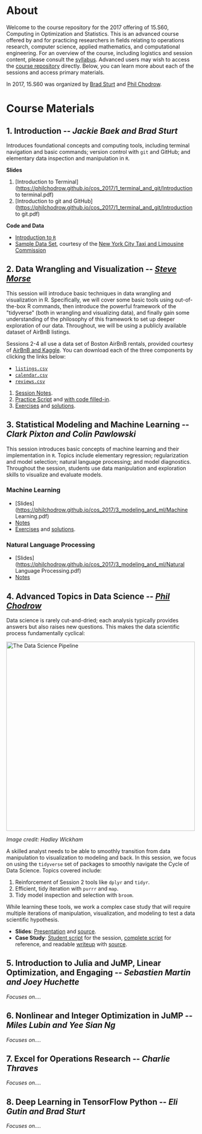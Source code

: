 # About

Welcome to the course repository for the 2017 offering of 15.S60, Computing in Optimization and Statistics. This is an advanced course offered by and for practicing researchers in fields relating to operations research, computer science, applied mathematics, and computational engineering. For an overview of the course, including logistics and session content, please consult the [syllabus](https://philchodrow.github.io/cos_2017/syllabus.pdf). Advanced users may wish to access the [course repository](https://github.com/PhilChodrow/cos_2017) directly. Below, you can learn more about each of the sessions and access primary materials. 

In 2017, 15.S60 was organized by [Brad Sturt](https://github.com/brad-sturt) and [Phil Chodrow](https://philchodrow.github.io/).

# Course Materials

## 1. Introduction -- *Jackie Baek and Brad Sturt*
Introduces foundational concepts and computing tools, including terminal navigation and basic commands; version control with `git` and GitHub; and elementary data inspection and manipulation in `R`. 

**Slides**

1. [Introduction to Terminal](https://philchodrow.github.io/cos_2017/1_terminal_and_git/Introduction to terminal.pdf)
2. [Introduction to git and GitHub](https://philchodrow.github.io/cos_2017/1_terminal_and_git/Introduction to git.pdf)

**Code and Data**

- [Introduction to `R`](https://philchodrow.github.io/cos_2017/1_terminal_and_git/intro.R)
- [Sample Data Set](https://philchodrow.github.io/cos_2017/1_terminal_and_git/taxi_data.csv), courtesy of the [New York City Taxi and Limousine Commission](http://www.nyc.gov/html/tlc/html/about/trip_record_data.shtml)

## 2. Data Wrangling and Visualization -- [*Steve Morse*](http://web.mit.edu/stmorse/www/)
This session will introduce basic techniques in data wrangling and visualization in R.  Specifically, we will cover some basic tools using out-of-the-box R commands, then introduce the powerful framework of the "tidyverse" (both in wrangling and visualizing data), and finally gain some understanding of the philosophy of this framework to set up deeper exploration of our data.  Throughout, we will be using a publicly available dataset of AirBnB listings.

Sessions 2-4 all use a data set of Boston AirBnB rentals, provided courtesy of [AirBnB and Kaggle](https://www.kaggle.com/airbnb/boston). You can download each of the three components by clicking the links below: 

- [`listings.csv`](https://philchodrow.github.io/cos_2017/data/listings.csv)
- [`calendar.csv`](https://philchodrow.github.io/cos_2017/data/calendar.csv)
- [`reviews.csv`](https://philchodrow.github.io/cos_2017/data/reviews.csv)

1. [Session Notes](https://philchodrow.github.io/cos_2017/2_wrangling_and_viz/S2_master.html).
2. [Practice Script](https://philchodrow.github.io/cos_2017/2_wrangling_and_viz/S2_script.R) and [with code filled-in](https://philchodrow.github.io/cos_2017/2_wrangling_and_viz/S2_script_full.R).
3. [Exercises](https://philchodrow.github.io/cos_2017/2_wrangling_and_viz/S2_exercises.R) and [solutions](https://philchodrow.github.io/cos_2017/2_wrangling_and_viz/S2_exercises_solved.R).

## 3. Statistical Modeling and Machine Learning -- *Clark Pixton and Colin Pawlowski*

This session introduces basic concepts of machine learning and their implementation in `R`. Topics include elementary regression; regularization and model selection; natural language processing; and model diagnostics. Throughout the session, students use data manipulation and exploration skills to visualize and evaluate models. 

### Machine Learning

- [Slides](https://philchodrow.github.io/cos_2017/3_modeling_and_ml/Machine Learning.pdf)
- [Notes](https://github.com/PhilChodrow/cos_2017/3_modeling_and_ml/S3_R_script_1.html)
- [Exercises](cos_2017/3_modeling_and_ml/S3_Exercises_1.R) and [solutions](cos_2017/3_modeling_and_ml/S3_Exercises_1_solved.R).

### Natural Language Processing

- [Slides](https://philchodrow.github.io/cos_2017/3_modeling_and_ml/Natural Language Processing.pdf)
- [Notes](cos_2017/3_modeling_and_ml/script_2_complete.html)

## 4. Advanced Topics in Data Science -- [*Phil Chodrow*](https://philchodrow.github.io/)
Data science is rarely cut-and-dried; each analysis typically provides answers but also raises new questions. This makes the data scientific process fundamentally cyclical:

<img src="https://ismayc.github.io/moderndiver-book/images/tidy1.png" alt="The Data Science Pipeline" style="width: 500px;"/>

*Image credit: Hadley Wickham*

A skilled analyst needs to be able to smoothly transition from data manipulation to visualization to modeling and back. In this session, we focus on using the `tidyverse` set of packages to smoothly navigate the Cycle of Data Science. Topics covered include:

1. Reinforcement of Session 2 tools like `dplyr` and `tidyr`.
2. Efficient, tidy iteration with `purrr` and `map`. 
3. Tidy model inspection and selection with `broom`. 

While learning these tools, we work a complex case study that will require multiple iterations of manipulation, visualization, and modeling to test a data scientific hypothesis. 

- **Slides**: [Presentation](https://philchodrow.github.io/cos_2017/4_advanced_topics/slides.Rmd) and [source](https://philchodrow.github.io/cos_2017/4_advanced_topics/slides.html).
- **Case Study**: [Student script](cos_2017/4_advanced_topics/case_study_student.R) for the session, [complete script](cos_2017/4_advanced_topics/case_study_complete.R) for reference, and readable [writeup](https://philchodrow.github.io/cos_2017/4_advanced_topics/notes.html) with [source](https://github.com/PhilChodrow/cos_2017/blob/master/4_advanced_topics/notes.Rmd). 

## 5. Introduction to Julia and JuMP, Linear Optimization, and Engaging -- *Sebastien Martin and Joey Huchette*
*Focuses on....*


## 6. Nonlinear and Integer Optimization in JuMP --  *Miles Lubin and Yee Sian Ng*
*Focuses on....*

## 7. Excel for Operations Research -- *Charlie Thraves*
*Focuses on....*

## 8. Deep Learning in TensorFlow Python -- *Eli Gutin and Brad Sturt*
*Focuses on....*

